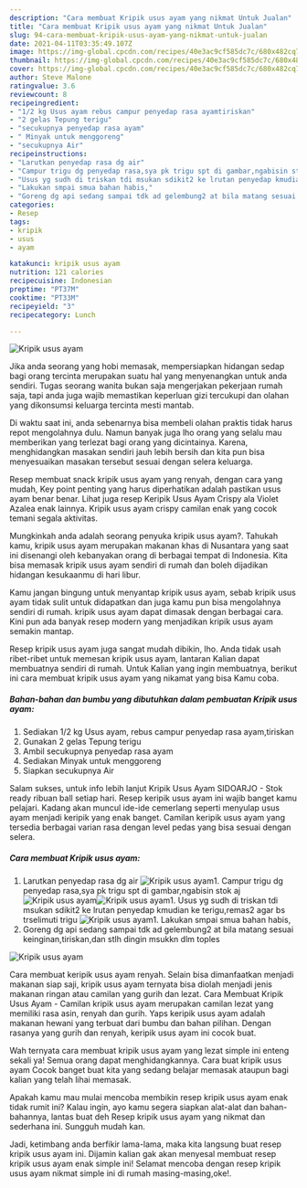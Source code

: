 ```yaml
---
description: "Cara membuat Kripik usus ayam yang nikmat Untuk Jualan"
title: "Cara membuat Kripik usus ayam yang nikmat Untuk Jualan"
slug: 94-cara-membuat-kripik-usus-ayam-yang-nikmat-untuk-jualan
date: 2021-04-11T03:35:49.107Z
image: https://img-global.cpcdn.com/recipes/40e3ac9cf585dc7c/680x482cq70/kripik-usus-ayam-foto-resep-utama.jpg
thumbnail: https://img-global.cpcdn.com/recipes/40e3ac9cf585dc7c/680x482cq70/kripik-usus-ayam-foto-resep-utama.jpg
cover: https://img-global.cpcdn.com/recipes/40e3ac9cf585dc7c/680x482cq70/kripik-usus-ayam-foto-resep-utama.jpg
author: Steve Malone
ratingvalue: 3.6
reviewcount: 8
recipeingredient:
- "1/2 kg Usus ayam rebus campur penyedap rasa ayamtiriskan"
- "2 gelas Tepung terigu"
- "secukupnya penyedap rasa ayam"
- " Minyak untuk menggoreng"
- "secukupnya Air"
recipeinstructions:
- "Larutkan penyedap rasa dg air"
- "Campur trigu dg penyedap rasa,sya pk trigu spt di gambar,ngabisin stok aj"
- "Usus yg sudh di triskan tdi msukan sdikit2 ke lrutan penyedap kmudian ke terigu,remas2 agar bs trselimuti trigu"
- "Lakukan smpai smua bahan habis,"
- "Goreng dg api sedang sampai tdk ad gelembung2 at bila matang sesuai keinginan,tiriskan,dan stlh dingin msukkn dlm toples"
categories:
- Resep
tags:
- kripik
- usus
- ayam

katakunci: kripik usus ayam 
nutrition: 121 calories
recipecuisine: Indonesian
preptime: "PT37M"
cooktime: "PT33M"
recipeyield: "3"
recipecategory: Lunch

---
```



![Kripik usus ayam](https://img-global.cpcdn.com/recipes/40e3ac9cf585dc7c/680x482cq70/kripik-usus-ayam-foto-resep-utama.jpg)

Jika anda seorang yang hobi memasak, mempersiapkan hidangan sedap bagi orang tercinta merupakan suatu hal yang menyenangkan untuk anda sendiri. Tugas seorang  wanita bukan saja mengerjakan pekerjaan rumah saja, tapi anda juga wajib memastikan keperluan gizi tercukupi dan olahan yang dikonsumsi keluarga tercinta mesti mantab.

Di waktu  saat ini, anda sebenarnya bisa membeli olahan praktis tidak harus repot mengolahnya dulu. Namun banyak juga lho orang yang selalu mau memberikan yang terlezat bagi orang yang dicintainya. Karena, menghidangkan masakan sendiri jauh lebih bersih dan kita pun bisa menyesuaikan masakan tersebut sesuai dengan selera keluarga. 

Resep membuat snack kripik usus ayam yang renyah, dengan cara yang mudah, Key point penting yang harus diperhatikan adalah pastikan usus ayam benar benar. Lihat juga resep Keripik Usus Ayam Crispy ala Violet Azalea enak lainnya. Kripik usus ayam crispy camilan enak yang cocok temani segala aktivitas.

Mungkinkah anda adalah seorang penyuka kripik usus ayam?. Tahukah kamu, kripik usus ayam merupakan makanan khas di Nusantara yang saat ini disenangi oleh kebanyakan orang di berbagai tempat di Indonesia. Kita bisa memasak kripik usus ayam sendiri di rumah dan boleh dijadikan hidangan kesukaanmu di hari libur.

Kamu jangan bingung untuk menyantap kripik usus ayam, sebab kripik usus ayam tidak sulit untuk didapatkan dan juga kamu pun bisa mengolahnya sendiri di rumah. kripik usus ayam dapat dimasak dengan berbagai cara. Kini pun ada banyak resep modern yang menjadikan kripik usus ayam semakin mantap.

Resep kripik usus ayam juga sangat mudah dibikin, lho. Anda tidak usah ribet-ribet untuk memesan kripik usus ayam, lantaran Kalian dapat membuatnya sendiri di rumah. Untuk Kalian yang ingin membuatnya, berikut ini cara membuat kripik usus ayam yang nikamat yang bisa Kamu coba.

<!--inarticleads1-->

##### Bahan-bahan dan bumbu yang dibutuhkan dalam pembuatan Kripik usus ayam:

1. Sediakan 1/2 kg Usus ayam, rebus campur penyedap rasa ayam,tiriskan
1. Gunakan 2 gelas Tepung terigu
1. Ambil secukupnya penyedap rasa ayam
1. Sediakan  Minyak untuk menggoreng
1. Siapkan secukupnya Air


Salam sukses, untuk info lebih lanjut Kripik Usus Ayam SIDOARJO - Stok ready ribuan ball setiap hari. Resep keripik usus ayam ini wajib banget kamu pelajari. Kadang akan muncul ide-ide cemerlang seperti menyulap usus ayam menjadi keripik yang enak banget. Camilan keripik usus ayam yang tersedia berbagai varian rasa dengan level pedas yang bisa sesuai dengan selera. 

<!--inarticleads2-->

##### Cara membuat Kripik usus ayam:

1. Larutkan penyedap rasa dg air
<img src="https://img-global.cpcdn.com/steps/15fef6a5f7f15a2b/160x128cq70/kripik-usus-ayam-langkah-memasak-1-foto.jpg" alt="Kripik usus ayam">1. Campur trigu dg penyedap rasa,sya pk trigu spt di gambar,ngabisin stok aj
<img src="https://img-global.cpcdn.com/steps/cfcb2856f6661c93/160x128cq70/kripik-usus-ayam-langkah-memasak-2-foto.jpg" alt="Kripik usus ayam"><img src="https://img-global.cpcdn.com/steps/a607716f8ace74b2/160x128cq70/kripik-usus-ayam-langkah-memasak-2-foto.jpg" alt="Kripik usus ayam">1. Usus yg sudh di triskan tdi msukan sdikit2 ke lrutan penyedap kmudian ke terigu,remas2 agar bs trselimuti trigu
<img src="https://img-global.cpcdn.com/steps/5466f5545c4ad635/160x128cq70/kripik-usus-ayam-langkah-memasak-3-foto.jpg" alt="Kripik usus ayam">1. Lakukan smpai smua bahan habis,
1. Goreng dg api sedang sampai tdk ad gelembung2 at bila matang sesuai keinginan,tiriskan,dan stlh dingin msukkn dlm toples
<img src="https://img-global.cpcdn.com/steps/223625a6ba8597c1/160x128cq70/kripik-usus-ayam-langkah-memasak-5-foto.jpg" alt="Kripik usus ayam">

Cara membuat keripik usus ayam renyah. Selain bisa dimanfaatkan menjadi makanan siap saji, kripik usus ayam ternyata bisa diolah menjadi jenis makanan ringan atau camilan yang gurih dan lezat. Cara Membuat Kripik Usus Ayam - Camilan kripik usus ayam merupakan camilan lezat yang memiliki rasa asin, renyah dan gurih. Yaps keripik usus ayam adalah makanan hewani yang terbuat dari bumbu dan bahan pilihan. Dengan rasanya yang gurih dan renyah, keripik usus ayam ini cocok buat. 

Wah ternyata cara membuat kripik usus ayam yang lezat simple ini enteng sekali ya! Semua orang dapat menghidangkannya. Cara buat kripik usus ayam Cocok banget buat kita yang sedang belajar memasak ataupun bagi kalian yang telah lihai memasak.

Apakah kamu mau mulai mencoba membikin resep kripik usus ayam enak tidak rumit ini? Kalau ingin, ayo kamu segera siapkan alat-alat dan bahan-bahannya, lantas buat deh Resep kripik usus ayam yang nikmat dan sederhana ini. Sungguh mudah kan. 

Jadi, ketimbang anda berfikir lama-lama, maka kita langsung buat resep kripik usus ayam ini. Dijamin kalian gak akan menyesal membuat resep kripik usus ayam enak simple ini! Selamat mencoba dengan resep kripik usus ayam nikmat simple ini di rumah masing-masing,oke!.

